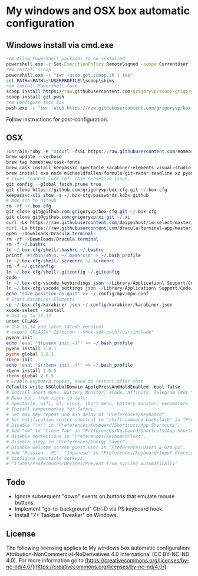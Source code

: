 # My windows and OSX box automatic configuration

## Windows install via cmd.exe

```bat
rem Allow PowerShell packages to be installed
powershell.exe -c Set-ExecutionPolicy RemoteSigned -scope CurrentUser
rem Install scoop
powershell.exe -c "iwr -useb get.scoop.sh | iex"
set PATH=%PATH%;%USERPROFILE%\scoop\shims
rem Install Powershell Core
scoop install https://raw.githubusercontent.com/grigoryvp/scoop-grigoryvp/master/7zip.json
scoop install git pwsh
rem Configure this box
pwsh.exe -c "iwr -useb https://raw.githubusercontent.com/grigoryvp/box-cfg/master/configure.ps1 | iex"
```

Follow instructions for post-configuration.

## OSX

```ps1
/usr/bin/ruby -e "$(curl -fsSL https://raw.githubusercontent.com/Homebrew/install/master/install)"
brew update --verbose
brew tap homebrew/cask-fonts
brew cask install keepassxc spectacle karabiner-elements visual-studio-code font-monoid menumeters transmission powershell obs zoomus mpv
brew install exa node michaeldfallen/formula/git-radar readline xz pyenv rbenv
# Fixes 'cannot lock ref' case sensetive issue.
git config --global fetch.prune true
git clone https://github.com/grigoryvp/box-cfg.git ~/.box-cfg
keepassxc-cli show -s ~/.box-cfg/passwords.kdbx github
# Add ssh to github
rm -rf ~/.box-cfg
git clone git@github.com:grigoryvp/box-cfg.git ~/.box-cfg
git clone git@github.com:grigoryvp/xi.git ~/.xi
curl -Ls https://raw.githubusercontent.com/daipeihust/im-select/master/install_mac.sh | sh
curl -Ls https://raw.githubusercontent.com/dracula/terminal-app/master/Dracula.terminal > ~/Downloads/Dracula.terminal
open ~/Downloads/Dracula.terminal
rm -rf ~/Downloads/Dracula.terminal
rm -f ~/.bashrc
ln ~/.box-cfg/shell/.bashrc ~/.bashrc
printf '#!/bin/sh\n. ~/.bashrc\n' > ~/.bash_profile
ln ~/.box-cfg/shell/.screenrc ~/.screenrc
rm -f ~/.gitconfig
ln ~/.box-cfg/shell/.gitconfig ~/.gitconfig
code
ln ~/.box-cfg/vscode_keybindings.json ~/Library/Application\ Support/Code/User/keybindings.json
ln ~/.box-cfg/vscode_settings.json ~/Library/Application\ Support/Code/User/settings.json
echo "save-position-on-quit" >> ~/.config/mpv/mpv.conf
# Start Karabiner-Elements
cp ~/.box-cfg/karabiner.json ~/.config/karabiner/karabiner.json
xcode-select --install
# OSX up to 10.13
unset CFLAGS
# OSX 10.14 and later (XCode version)
# export CFLAGS="-I$(xcrun --show-sdk-path)/usr/include"
pyenv init
echo 'eval "$(pyenv init -)"' >> ~/.bash_profile
pyenv install 3.8.1
pyenv global 3.8.1
rbenv init
echo 'eval "$(rbenv init -)"' >> ~/.bash_profile
rbenv install 2.6.5
rbenv global 2.6.5
# Enable keyboard repeat, need to restart after that
defaults write NSGlobalDomain ApplePressAndHoldEnabled -bool false
# Install Short Menu, Battery Monitor, XCode, Affinity, Telegram (Not "Telegram Desktop"), Chatty from app store.
# Menu bar, from right to left:
# spectacle, wifi, bt, clock, short menu, battery monitor, menumeters
# Install tampermonkey for Safari.
# Set max key repeat and min delay at "Preferences/Keyboard"
# Set notification center shortcut to "shift-command-backslash" in "Preferences/Keyboard/Shortcuts".
# Disable "⇧⌘/" in "Preferences/Keyboard/Shortcuts/App Shortcuts".
# Add "⌘w" to "Close Tab" in "Preferences/Keyboard/Shortcuts/App Shortcuts" for Safari.
# Disable corrections in "Preferences/Keyboard/Text".
# Disable sleep in "Preferences/Energy Saver".
# Disable welcome screen guest user in "Preferences/Users & Groups".
# Add "Russian - PC", "Japanese" in "Preferences/Keyboard/Input Process".
# Configure spectacle hotkeys.
# "iTunes/Preferences/Devices/Prevent from syncing automatically"
```

## Todo

* Ignore subsequent "down" events on buttons that emulate mouse buttons.
* Implement "go-to-background" Ctrl-D via PS keyboard hook.
* Install "7+ Taskbar Tweaker" on Windows.

## License

The following licensing applies to My windows box automatic configuration:
Attribution-NonCommercial-NoDerivatives 4.0 International
(CC BY-NC-ND 4.0). For more information go to
[https://creativecommons.org/licenses/by-nc-nd/4.0/](https://creativecommons.org/licenses/by-nc-nd/4.0/)
